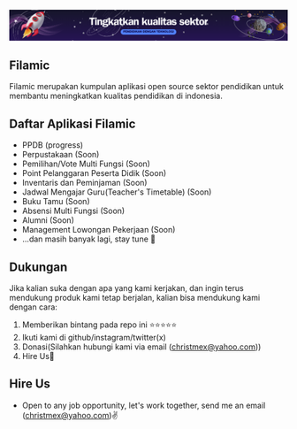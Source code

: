 ![Filamic Banner](https://github.com/filamic/ppdb/raw/main/public/img/banner.png)

## Filamic

Filamic merupakan kumpulan aplikasi open source sektor pendidikan untuk membantu meningkatkan kualitas pendidikan di indonesia.

## Daftar Aplikasi Filamic
- PPDB (progress)
- Perpustakaan (Soon)
- Pemilihan/Vote Multi Fungsi (Soon)
- Point Pelanggaran Peserta Didik (Soon)
- Inventaris dan Peminjaman (Soon)
- Jadwal Mengajar Guru(Teacher's Timetable) (Soon)
- Buku Tamu (Soon)
- Absensi Multi Fungsi (Soon)
- Alumni (Soon)
- Management Lowongan Pekerjaan (Soon)
- ...dan masih banyak lagi, stay tune 👐

## Dukungan

Jika kalian suka dengan apa yang kami kerjakan, dan ingin terus mendukung produk kami tetap berjalan, kalian bisa mendukung kami dengan cara:
1. Memberikan bintang pada repo ini ⭐⭐⭐⭐⭐
2. Ikuti kami di github/instagram/twitter(x)
3. Donasi(Silahkan hubungi kami via email (christmex@yahoo.com))
4. Hire Us💸
   
## Hire Us
- Open to any job opportunity, let's work together, send me an email (christmex@yahoo.com)✌️
